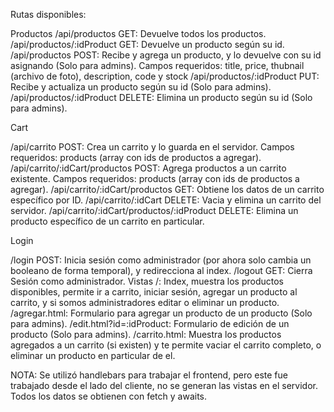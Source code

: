 Rutas disponibles:

Productos
/api/productos GET: Devuelve todos los productos.
/api/productos/:idProduct GET: Devuelve un producto según su id.
/api/productos POST: Recibe y agrega un producto, y lo devuelve con su id asignando (Solo para admins). Campos requeridos: title, price, thubnail (archivo de foto), description, code y stock
/api/productos/:idProduct PUT: Recibe y actualiza un producto según su id (Solo para admins).
/api/productos/:idProduct DELETE: Elimina un producto según su id (Solo para admins).

Cart

/api/carrito POST: Crea un carrito y lo guarda en el servidor. Campos requeridos: products (array con ids de productos a agregar).
/api/carrito/:idCart/productos POST: Agrega productos a un carrito existente. Campos requeridos: products (array con ids de productos a agregar).
/api/carrito/:idCart/productos GET: Obtiene los datos de un carrito específico por ID.
/api/carrito/:idCart DELETE: Vacia y elimina un carrito del servidor.
/api/carrito/:idCart/productos/:idProduct DELETE: Elimina un producto específico de un carrito en particular.

Login

/login POST: Inicia sesión como administrador (por ahora solo cambia un booleano de forma temporal), y redirecciona al index.
/logout GET: Cierra Sesión como administrador.
Vistas
/: Index, muestra los productos disponibles, permite ir a carrito, iniciar sesión, agregar un producto al carrito, y si somos administradores editar o eliminar un producto.
/agregar.html: Formulario para agregar un producto de un producto (Solo para admins).
/edit.html?id=:idProduct: Formulario de edición de un producto (Solo para admins).
/carrito.html: Muestra los productos agregados a un carrito (si existen) y te permite vaciar el carrito completo, o eliminar un producto en particular de el.

NOTA: Se utilizó handlebars para trabajar el frontend, pero este fue trabajado desde el lado del cliente, no se generan las vistas en el servidor. Todos los datos se obtienen con fetch y awaits.